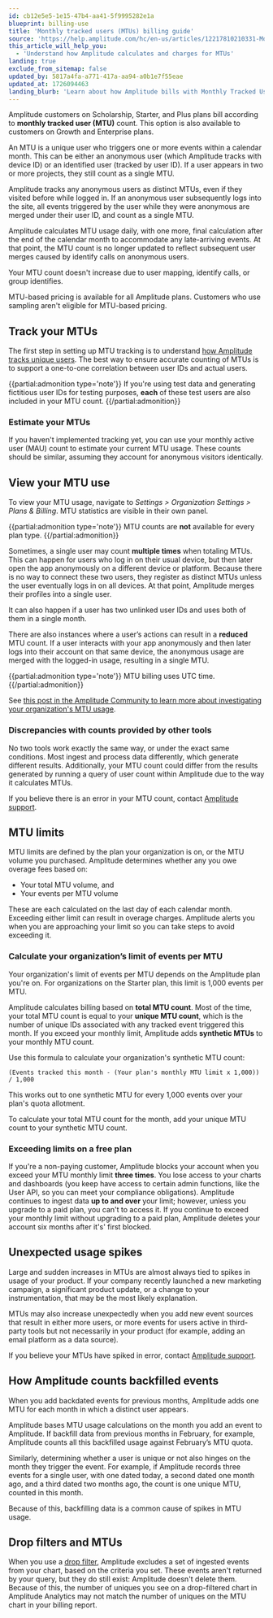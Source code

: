 ```yaml
---
id: cb12e5e5-1e15-47b4-aa41-5f9995282e1a
blueprint: billing-use
title: 'Monthly tracked users (MTUs) billing guide'
source: 'https://help.amplitude.com/hc/en-us/articles/12217810210331-Monthly-tracked-users-MTUs-billing-guide'
this_article_will_help_you:
  - 'Understand how Amplitude calculates and charges for MTUs'
landing: true
exclude_from_sitemap: false
updated_by: 5817a4fa-a771-417a-aa94-a0b1e7f55eae
updated_at: 1726094463
landing_blurb: 'Learn about how Amplitude bills with Monthly Tracked Users.'
---
```

Amplitude customers on Scholarship, Starter, and Plus plans bill according to **monthly tracked user (MTU)** count. This option is also available to customers on Growth and Enterprise plans. 

An MTU is a unique user who triggers one or more events within a calendar month. This can be either an anonymous user (which Amplitude tracks with device ID) or an identified user (tracked by user ID). If a user appears in two or more projects, they still count as a single MTU.

Amplitude tracks any anonymous users as distinct MTUs, even if they visited before while logged in. If an anonymous user subsequently logs into the site, all events triggered by the user while they were anonymous are merged under their user ID, and count as a single MTU.

Amplitude calculates MTU usage daily, with one more, final calculation after the end of the calendar month to accommodate any late-arriving events. At that point, the MTU count is no longer updated to reflect subsequent user merges caused by identify calls on anonymous users. 

Your MTU count doesn't increase due to user mapping, identify calls, or group identifies.

MTU-based pricing is available for all Amplitude plans. Customers who use sampling aren't eligible for MTU-based pricing.

## Track your MTUs

The first step in setting up MTU tracking is to understand [how Amplitude tracks unique users](/docs/cdp/sources/instrument-track-unique-users). The best way to ensure accurate counting of MTUs is to support a one-to-one correlation between user IDs and actual users.

{{partial:admonition type='note'}}
If you're using test data and generating fictitious user IDs for testing purposes, **each** of these test users are also included in your MTU count.
{{/partial:admonition}}

### Estimate your MTUs

If you haven't implemented tracking yet, you can use your monthly active user (MAU) count to estimate your current MTU usage. These counts should be similar, assuming they account for anonymous visitors identically.

## View your MTU use

To view your MTU usage, navigate to *Settings > Organization Settings > Plans & Billing*. MTU statistics are visible in their own panel.

{{partial:admonition type='note'}}
MTU counts are **not** available for every plan type.
{{/partial:admonition}}

Sometimes, a single user may count **multiple times** when totaling MTUs. This can happen for users who log in on their usual device, but then later open the app anonymously on a different device or platform. Because there is no way to connect these two users, they register as distinct MTUs unless the user eventually logs in on all devices. At that point, Amplitude merges their profiles into a single user.

It can also happen if a user has two unlinked user IDs and uses both of them in a single month.

There are also instances where a user’s actions can result in a **reduced** MTU count. If a user interacts with your app anonymously and then later logs into their account on that same device, the anonymous usage are  merged with the logged-in usage, resulting in a single MTU.

{{partial:admonition type='note'}}
MTU billing uses UTC time.
{{/partial:admonition}}

See [this post in the Amplitude Community to learn more about investigating your organization's MTU usage](https://community.amplitude.com/building-and-sharing-your-analysis-58/learn-how-to-investigate-your-org-s-monthly-tracked-users-mtus-2163).

### Discrepancies with counts provided by other tools

No two tools work exactly the same way, or under the exact same conditions. Most ingest and process data differently, which generate different results. Additionally, your MTU count could differ from the results generated by running a query of user count within Amplitude due to the way it calculates MTUs.

If you believe there is an error in your MTU count, contact [Amplitude support](http://support.amplitude.com).

## MTU limits

MTU limits are defined by the plan your organization is on, or the MTU volume you purchased. Amplitude determines whether any you owe overage fees based on:

* Your total MTU volume, and
* Your events per MTU volume

These are each calculated on the last day of each calendar month. Exceeding either limit can result in overage charges. Amplitude alerts you when you are approaching your limit so you can take steps to avoid exceeding it.

### Calculate your organization’s limit of events per MTU

Your organization's limit of events per MTU depends on the Amplitude plan you're on. For organizations on the Starter plan, this limit is 1,000 events per MTU. 

Amplitude calculates billing based on **total MTU count**. Most of the time, your total MTU count is equal to your **unique MTU count**, which is the number of unique IDs associated with any tracked event triggered this month. If you exceed your monthly limit, Amplitude adds **synthetic MTUs** to your monthly MTU count.

Use this formula to calculate your organization's synthetic MTU count:

`(Events tracked this month - (Your plan's monthly MTU limit x 1,000)) / 1,000`

This works out to one synthetic MTU for every 1,000 events over your plan's quota allotment.

To calculate your total MTU count for the month, add your unique MTU count to your synthetic MTU count.

### Exceeding limits on a free plan

If you're a non-paying customer, Amplitude blocks your account when you exceed your MTU monthly limit **three times**. You lose access to your charts and dashboards (you keep have access to certain admin functions, like the User API, so you can meet your compliance obligations). Amplitude continues to ingest data **up to and over** your limit; however, unless you upgrade to a paid plan, you can't to access it. If you continue to exceed your monthly limit without upgrading to a paid plan, Amplitude deletes your account six months after it's' first blocked.

## Unexpected usage spikes

Large and sudden increases in MTUs are almost always tied to spikes in usage of your product. If your company recently launched a new marketing campaign, a significant product update, or a change to your instrumentation, that may be the most likely explanation.

MTUs may also increase unexpectedly when you add new event sources that result in either more users, or more events for users active in third-party tools but not necessarily in your product (for example, adding an email platform as a data source).

If you believe your MTUs have spiked in error, contact [Amplitude support](http://support.amplitude.com).

## How Amplitude counts backfilled events

When you add backdated events for previous months, Amplitude adds one MTU for each month in which a distinct user appears.

Amplitude bases MTU usage calculations on the month you add an event to Amplitude. If  backfill data from previous months in February, for example, Amplitude counts all this backfilled usage against February’s MTU quota.

Similarly, determining whether a user is unique or not also hinges on the month they trigger the event. For example, if Amplitude records three events for a single user, with one dated today, a second dated one month ago, and a third dated two months ago, the count is one unique MTU, counted in this month.

Because of this, backfilling data is a common cause of spikes in MTU usage.

## Drop filters and MTUs

When you use a [drop filter](/docs/data/remove-invalid-data), Amplitude  excludes a set of ingested events from your chart, based on the criteria you set. These events aren't returned by your query, but they do still exist: Amplitude doesn't delete them. Because of this, the number of uniques you see on a drop-filtered chart in Amplitude Analytics may not match the number of uniques on the MTU chart in your billing report.